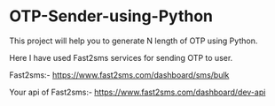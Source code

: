 # OTP-Sender-using-Python

This project will help you to generate N length of OTP using Python. 

Here I have used Fast2sms services for sending OTP to user.

Fast2sms:- https://www.fast2sms.com/dashboard/sms/bulk

Your api of Fast2sms:- https://www.fast2sms.com/dashboard/dev-api


